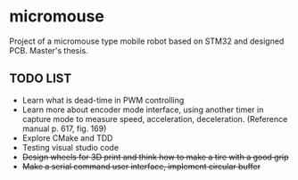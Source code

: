 # micromouse

Project of a micromouse type mobile robot based on STM32 and designed PCB. Master's thesis.

## TODO LIST

- Learn what is dead-time in PWM controlling
- Learn more about encoder mode interface, using another timer in capture mode to measure speed, acceleration, deceleration. (Reference manual p. 617, fig. 169)
- Explore CMake and TDD
- Testing visual studio code
- ~~Design wheels for 3D print and think how to make a tire with a good grip~~
- ~~Make a serial command user interface, implement circular buffer~~
